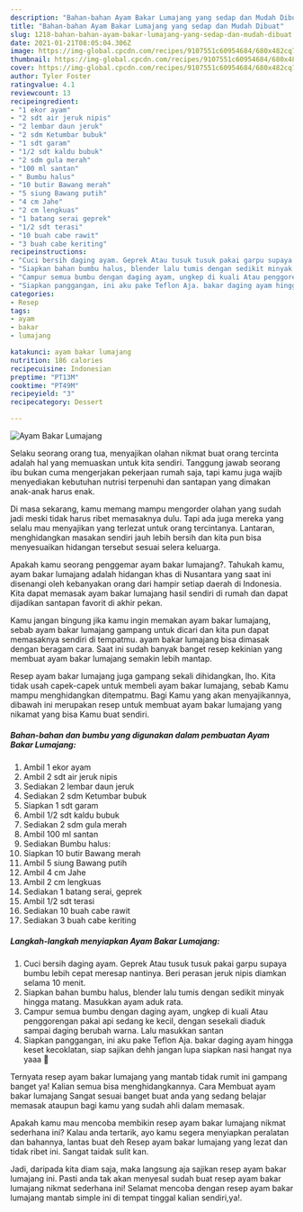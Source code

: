 ```yaml
---
description: "Bahan-bahan Ayam Bakar Lumajang yang sedap dan Mudah Dibuat"
title: "Bahan-bahan Ayam Bakar Lumajang yang sedap dan Mudah Dibuat"
slug: 1218-bahan-bahan-ayam-bakar-lumajang-yang-sedap-dan-mudah-dibuat
date: 2021-01-21T08:05:04.306Z
image: https://img-global.cpcdn.com/recipes/9107551c60954684/680x482cq70/ayam-bakar-lumajang-foto-resep-utama.jpg
thumbnail: https://img-global.cpcdn.com/recipes/9107551c60954684/680x482cq70/ayam-bakar-lumajang-foto-resep-utama.jpg
cover: https://img-global.cpcdn.com/recipes/9107551c60954684/680x482cq70/ayam-bakar-lumajang-foto-resep-utama.jpg
author: Tyler Foster
ratingvalue: 4.1
reviewcount: 13
recipeingredient:
- "1 ekor ayam"
- "2 sdt air jeruk nipis"
- "2 lembar daun jeruk"
- "2 sdm Ketumbar bubuk"
- "1 sdt garam"
- "1/2 sdt kaldu bubuk"
- "2 sdm gula merah"
- "100 ml santan"
- " Bumbu halus"
- "10 butir Bawang merah"
- "5 siung Bawang putih"
- "4 cm Jahe"
- "2 cm lengkuas"
- "1 batang serai geprek"
- "1/2 sdt terasi"
- "10 buah cabe rawit"
- "3 buah cabe keriting"
recipeinstructions:
- "Cuci bersih daging ayam. Geprek Atau tusuk tusuk pakai garpu supaya bumbu lebih cepat meresap nantinya. Beri perasan jeruk nipis diamkan selama 10 menit."
- "Siapkan bahan bumbu halus, blender lalu tumis dengan sedikit minyak hingga matang. Masukkan ayam aduk rata."
- "Campur semua bumbu dengan daging ayam, ungkep di kuali Atau penggorengan pakai api sedang ke kecil, dengan sesekali diaduk sampai daging berubah warna. Lalu masukkan santan"
- "Siapkan panggangan, ini aku pake Teflon Aja. bakar daging ayam hingga keset kecoklatan, siap sajikan dehh jangan lupa siapkan nasi hangat nya yaaa 🤗"
categories:
- Resep
tags:
- ayam
- bakar
- lumajang

katakunci: ayam bakar lumajang 
nutrition: 186 calories
recipecuisine: Indonesian
preptime: "PT13M"
cooktime: "PT49M"
recipeyield: "3"
recipecategory: Dessert

---
```



![Ayam Bakar Lumajang](https://img-global.cpcdn.com/recipes/9107551c60954684/680x482cq70/ayam-bakar-lumajang-foto-resep-utama.jpg)

Selaku seorang orang tua, menyajikan olahan nikmat buat orang tercinta adalah hal yang memuaskan untuk kita sendiri. Tanggung jawab seorang ibu bukan cuma mengerjakan pekerjaan rumah saja, tapi kamu juga wajib menyediakan kebutuhan nutrisi terpenuhi dan santapan yang dimakan anak-anak harus enak.

Di masa  sekarang, kamu memang mampu mengorder olahan yang sudah jadi meski tidak harus ribet memasaknya dulu. Tapi ada juga mereka yang selalu mau menyajikan yang terlezat untuk orang tercintanya. Lantaran, menghidangkan masakan sendiri jauh lebih bersih dan kita pun bisa menyesuaikan hidangan tersebut sesuai selera keluarga. 



Apakah kamu seorang penggemar ayam bakar lumajang?. Tahukah kamu, ayam bakar lumajang adalah hidangan khas di Nusantara yang saat ini disenangi oleh kebanyakan orang dari hampir setiap daerah di Indonesia. Kita dapat memasak ayam bakar lumajang hasil sendiri di rumah dan dapat dijadikan santapan favorit di akhir pekan.

Kamu jangan bingung jika kamu ingin memakan ayam bakar lumajang, sebab ayam bakar lumajang gampang untuk dicari dan kita pun dapat memasaknya sendiri di tempatmu. ayam bakar lumajang bisa dimasak dengan beragam cara. Saat ini sudah banyak banget resep kekinian yang membuat ayam bakar lumajang semakin lebih mantap.

Resep ayam bakar lumajang juga gampang sekali dihidangkan, lho. Kita tidak usah capek-capek untuk membeli ayam bakar lumajang, sebab Kamu mampu menghidangkan ditempatmu. Bagi Kamu yang akan menyajikannya, dibawah ini merupakan resep untuk membuat ayam bakar lumajang yang nikamat yang bisa Kamu buat sendiri.

<!--inarticleads1-->

##### Bahan-bahan dan bumbu yang digunakan dalam pembuatan Ayam Bakar Lumajang:

1. Ambil 1 ekor ayam
1. Ambil 2 sdt air jeruk nipis
1. Sediakan 2 lembar daun jeruk
1. Sediakan 2 sdm Ketumbar bubuk
1. Siapkan 1 sdt garam
1. Ambil 1/2 sdt kaldu bubuk
1. Sediakan 2 sdm gula merah
1. Ambil 100 ml santan
1. Sediakan  Bumbu halus:
1. Siapkan 10 butir Bawang merah
1. Ambil 5 siung Bawang putih
1. Ambil 4 cm Jahe
1. Ambil 2 cm lengkuas
1. Sediakan 1 batang serai, geprek
1. Ambil 1/2 sdt terasi
1. Sediakan 10 buah cabe rawit
1. Sediakan 3 buah cabe keriting




<!--inarticleads2-->

##### Langkah-langkah menyiapkan Ayam Bakar Lumajang:

1. Cuci bersih daging ayam. Geprek Atau tusuk tusuk pakai garpu supaya bumbu lebih cepat meresap nantinya. Beri perasan jeruk nipis diamkan selama 10 menit.
1. Siapkan bahan bumbu halus, blender lalu tumis dengan sedikit minyak hingga matang. Masukkan ayam aduk rata.
1. Campur semua bumbu dengan daging ayam, ungkep di kuali Atau penggorengan pakai api sedang ke kecil, dengan sesekali diaduk sampai daging berubah warna. Lalu masukkan santan
1. Siapkan panggangan, ini aku pake Teflon Aja. bakar daging ayam hingga keset kecoklatan, siap sajikan dehh jangan lupa siapkan nasi hangat nya yaaa 🤗




Ternyata resep ayam bakar lumajang yang mantab tidak rumit ini gampang banget ya! Kalian semua bisa menghidangkannya. Cara Membuat ayam bakar lumajang Sangat sesuai banget buat anda yang sedang belajar memasak ataupun bagi kamu yang sudah ahli dalam memasak.

Apakah kamu mau mencoba membikin resep ayam bakar lumajang nikmat sederhana ini? Kalau anda tertarik, ayo kamu segera menyiapkan peralatan dan bahannya, lantas buat deh Resep ayam bakar lumajang yang lezat dan tidak ribet ini. Sangat taidak sulit kan. 

Jadi, daripada kita diam saja, maka langsung aja sajikan resep ayam bakar lumajang ini. Pasti anda tak akan menyesal sudah buat resep ayam bakar lumajang nikmat sederhana ini! Selamat mencoba dengan resep ayam bakar lumajang mantab simple ini di tempat tinggal kalian sendiri,ya!.

